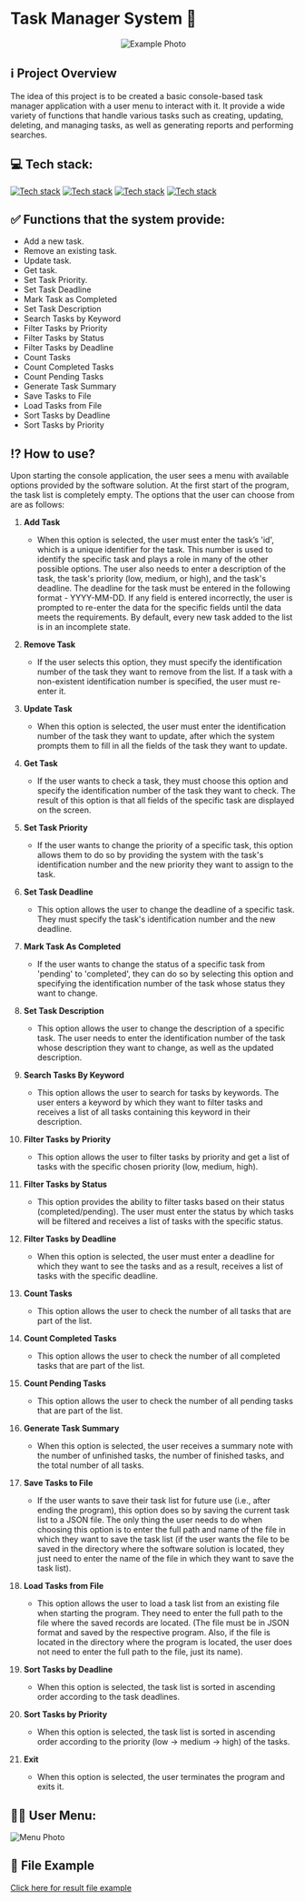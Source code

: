 # Task Manager System 📝

<p align="center">
  <img src="tmg_image.jpeg" alt="Example Photo">
</p>

## ℹ️ Project Overview
The idea of this project is to be created a basic console-based task manager application with a user menu to interact with it. It provide a wide variety of functions that handle various tasks such as creating, updating, deleting, and managing tasks, as well as generating reports and performing searches.

## 💻 Tech stack:

[![Tech stack](https://skillicons.dev/icons?i=py)](https://skillicons.dev)
[![Tech stack](https://skillicons.dev/icons?i=apple)](https://skillicons.dev)
[![Tech stack](https://skillicons.dev/icons?i=windows)](https://skillicons.dev)
[![Tech stack](https://skillicons.dev/icons?i=pycharm)](https://skillicons.dev)

## ✅ Functions that the system provide: 
* Add a new task. 
* Remove an existing task.
* Update task.
* Get task.
* Set Task Priority.
* Set Task Deadline
* Mark Task as Completed
* Set Task Description
* Search Tasks by Keyword
* Filter Tasks by Priority
* Filter Tasks by Status
* Filter Tasks by Deadline
* Count Tasks
* Count Completed Tasks
* Count Pending Tasks
* Generate Task Summary
* Save Tasks to File
* Load Tasks from File
* Sort Tasks by Deadline
* Sort Tasks by Priority


## ⁉️ How to use?


Upon starting the console application, the user sees a menu with available options provided by the software solution. At the first start of the program, the task list is completely empty. The options that the user can choose from are as follows:

1. **Add Task**
    - When this option is selected, the user must enter the task’s 'id', which is a unique identifier for the task. This number is used to identify the specific task and plays a role in many of the other possible options. The user also needs to enter a description of the task, the task's priority (low, medium, or high), and the task's deadline. The deadline for the task must be entered in the following format - YYYY-MM-DD. If any field is entered incorrectly, the user is prompted to re-enter the data for the specific fields until the data meets the requirements. By default, every new task added to the list is in an incomplete state.

2. **Remove Task**
    - If the user selects this option, they must specify the identification number of the task they want to remove from the list. If a task with a non-existent identification number is specified, the user must re-enter it.

3. **Update Task**
    - When this option is selected, the user must enter the identification number of the task they want to update, after which the system prompts them to fill in all the fields of the task they want to update.

4. **Get Task**
    - If the user wants to check a task, they must choose this option and specify the identification number of the task they want to check. The result of this option is that all fields of the specific task are displayed on the screen.

5. **Set Task Priority**
    - If the user wants to change the priority of a specific task, this option allows them to do so by providing the system with the task's identification number and the new priority they want to assign to the task.

6. **Set Task Deadline**
    - This option allows the user to change the deadline of a specific task. They must specify the task's identification number and the new deadline.

7. **Mark Task As Completed**
    - If the user wants to change the status of a specific task from 'pending' to 'completed', they can do so by selecting this option and specifying the identification number of the task whose status they want to change.

8. **Set Task Description**
    - This option allows the user to change the description of a specific task. The user needs to enter the identification number of the task whose description they want to change, as well as the updated description.

9. **Search Tasks By Keyword**
    - This option allows the user to search for tasks by keywords. The user enters a keyword by which they want to filter tasks and receives a list of all tasks containing this keyword in their description.

10. **Filter Tasks by Priority**
    - This option allows the user to filter tasks by priority and get a list of tasks with the specific chosen priority (low, medium, high).

11. **Filter Tasks by Status**
    - This option provides the ability to filter tasks based on their status (completed/pending). The user must enter the status by which tasks will be filtered and receives a list of tasks with the specific status.

12. **Filter Tasks by Deadline**
    - When this option is selected, the user must enter a deadline for which they want to see the tasks and as a result, receives a list of tasks with the specific deadline.

13. **Count Tasks**
    - This option allows the user to check the number of all tasks that are part of the list.

14. **Count Completed Tasks**
    - This option allows the user to check the number of all completed tasks that are part of the list.

15. **Count Pending Tasks**
    - This option allows the user to check the number of all pending tasks that are part of the list.

16. **Generate Task Summary**
    - When this option is selected, the user receives a summary note with the number of unfinished tasks, the number of finished tasks, and the total number of all tasks.

17. **Save Tasks to File**
    - If the user wants to save their task list for future use (i.e., after ending the program), this option does so by saving the current task list to a JSON file. The only thing the user needs to do when choosing this option is to enter the full path and name of the file in which they want to save the task list (if the user wants the file to be saved in the directory where the software solution is located, they just need to enter the name of the file in which they want to save the task list).

18. **Load Tasks from File**
    - This option allows the user to load a task list from an existing file when starting the program. They need to enter the full path to the file where the saved records are located. (The file must be in JSON format and saved by the respective program. Also, if the file is located in the directory where the program is located, the user does not need to enter the full path to the file, just its name).

19. **Sort Tasks by Deadline**
    - When this option is selected, the task list is sorted in ascending order according to the task deadlines.

20. **Sort Tasks by Priority**
    - When this option is selected, the task list is sorted in ascending order according to the priority (low -> medium -> high) of the tasks.

21. **Exit**
    - When this option is selected, the user terminates the program and exits it.
   
## 🧑‍💻 User Menu:

<p align="left">
  <img src="menu.png" alt="Menu Photo">
</p>

## 📁 File Example 
[Click here for result file example](URL)


